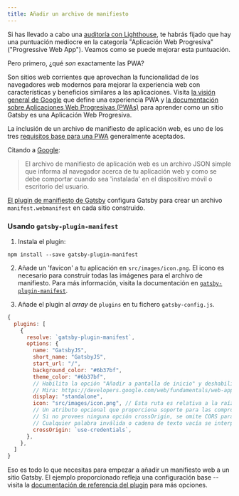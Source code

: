 ```yaml
---
title: Añadir un archivo de manifiesto
---
```


Si has llevado a cabo una [auditoría con Lighthouse](/docs/audit-with-lighthouse/), te habrás fijado que hay una puntuación mediocre en la categoría "Aplicación Web Progresiva" ("Progressive Web App"). Veamos como se puede mejorar esta puntuación.

Pero primero, ¿qué _son_ exactamente las PWA?

Son sitios web corrientes que aprovechan la funcionalidad de los navegadores web modernos para mejorar la experiencia web con características y beneficios similares a las aplicaciones. Visita [la visión general de Google](https://developers.google.com/web/progressive-web-apps/) que define una experiencia PWA y [la documentación sobre Aplicaciones Web Progresivas (PWAs)](/docs/progressive-web-app/) para aprender como un sitio Gatsby es una Aplicación Web Progresiva.

La inclusión de un archivo de manifiesto de aplicación web, es uno de los tres [requisitos base para una PWA](https://alistapart.com/article/yes-that-web-project-should-be-a-pwa#section1) generalmente aceptados.

Citando a [Google](https://developers.google.com/web/fundamentals/web-app-manifest/):

> El archivo de manifiesto de aplicación web es un archivo JSON simple que informa al navegador acerca de tu aplicación web y como se debe comportar cuando sea 'instalada' en el dispositivo móvil o escritorio del usuario.

[El plugin de manifiesto de Gatsby](/packages/gatsby-plugin-manifest/) configura Gatsby para crear un archivo `manifest.webmanifest` en cada sitio construido.

### Usando `gatsby-plugin-manifest`

1.  Instala el plugin:

```shell
npm install --save gatsby-plugin-manifest
```

2. Añade un 'favicon' a tu aplicación en `src/images/icon.png`. El icono es necesario para construir todas las imágenes para el archivo de manifiesto. Para más información, visita la documentación en [`gatsby-plugin-manifest`](https://github.com/gatsbyjs/gatsby/blob/master/packages/gatsby-plugin-manifest/README.md).

3. Añade el plugin al _array_ de `plugins` en tu fichero `gatsby-config.js`.

```javascript:title=gatsby-config.js
{
  plugins: [
    {
      resolve: `gatsby-plugin-manifest`,
      options: {
        name: "GatsbyJS",
        short_name: "GatsbyJS",
        start_url: "/",
        background_color: "#6b37bf",
        theme_color: "#6b37bf",
        // Habilita la opción "Añadir a pantalla de inicio" y deshabilita la interfaz de usuario del navegador (incluyendo el botón para ir atrás). 
        // Mira: https://developers.google.com/web/fundamentals/web-app-manifest/#display
        display: "standalone",
        icon: "src/images/icon.png", // Esta ruta es relativa a la raíz del sitio
        // Un atributo opcional que proporciona soporte para las comprobaciones CORS.
        // Si no provees ninguna opción crossOrigin, se omite CORS para el manifiesto.
        // Cualquier palabra inválida o cadena de texto vacía se interpreta como el valor `anonymous`
        crossOrigin: `use-credentials`,
      },
    },
  ]
}
```

Eso es todo lo que necesitas para empezar a añadir un manifiesto web a un sitio Gatsby. El ejemplo proporcionado refleja una configuración base -- visita la [documentación de referencia del plugin](/packages/gatsby-plugin-manifest/?=gatsby-plugin-manifest#automatic-mode) para más opciones.
